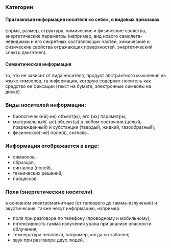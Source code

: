 ### Категории

#### Признаковая информация носителя «о себе», о видовых признаках

форма, размер, структура, химические и физические свойства, энергетические параметры (например, вид нового самолета-невидимки и его секретных составляющих частей, химические и физические свойства отражающих поверхностей, энергетический спектр двигателя).

#### Семантическая информация

то, что не зависит от вида носителя, продукт абстрактного мышления на языке символов, та информация, которую содержит носитель как средство ее фиксации (текст на бумаге, электронные символы на диске).

### Виды носителей информации:

- биологический(-ие) объект(ы), его (их) параметры;
- материальный(-ые) объект(ы) в любом состоянии (целый, поврежденный) и субстанции (твердый, жидкий, газообразный);
- физическое(-ие) поле(я), сигналы.

### Информация отображается в виде:

- символов,
- образцов,
- сигналов (полей),
- технических решений,
- процессов.

### Поля (энергетические носители)

в основном электромагнитные (от теплового до гамма-излучения) и акустические, также несут информацию, например:

- поля при разговоре по телефону (проводному и мобильному);
- интенсивность гамма излучения урана при анализе опасности облучения;
- температура человека, например, когда он заболел;
- звук при разговоре двух людей.